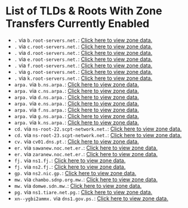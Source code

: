 # List of TLDs & Roots With Zone Transfers Currently Enabled

* `.` via `b.root-servers.net.`: [Click here to view zone data.](archives/root/root.zone)
* `.` via `c.root-servers.net.`: [Click here to view zone data.](archives/root/root.zone)
* `.` via `d.root-servers.net.`: [Click here to view zone data.](archives/root/root.zone)
* `.` via `e.root-servers.net.`: [Click here to view zone data.](archives/root/root.zone)
* `.` via `f.root-servers.net.`: [Click here to view zone data.](archives/root/root.zone)
* `.` via `g.root-servers.net.`: [Click here to view zone data.](archives/root/root.zone)
* `.` via `k.root-servers.net.`: [Click here to view zone data.](archives/root/root.zone)
* `arpa.` via `b.ns.arpa.`: [Click here to view zone data.](archives/arpa/arpa.zone)
* `arpa.` via `c.ns.arpa.`: [Click here to view zone data.](archives/arpa/arpa.zone)
* `arpa.` via `d.ns.arpa.`: [Click here to view zone data.](archives/arpa/arpa.zone)
* `arpa.` via `e.ns.arpa.`: [Click here to view zone data.](archives/arpa/arpa.zone)
* `arpa.` via `f.ns.arpa.`: [Click here to view zone data.](archives/arpa/arpa.zone)
* `arpa.` via `g.ns.arpa.`: [Click here to view zone data.](archives/arpa/arpa.zone)
* `arpa.` via `k.ns.arpa.`: [Click here to view zone data.](archives/arpa/arpa.zone)
* `cd.` via `ns-root-22.scpt-network.net.`: [Click here to view zone data.](archives/cd/cd.zone)
* `cd.` via `ns-root-23.scpt-network.net.`: [Click here to view zone data.](archives/cd/cd.zone)
* `cv.` via `cv01.dns.pt.`: [Click here to view zone data.](archives/cv/cv.zone)
* `er.` via `sawanew.noc.net.er.`: [Click here to view zone data.](archives/er/er.zone)
* `er.` via `zaranew.noc.net.er.`: [Click here to view zone data.](archives/er/er.zone)
* `fj.` via `ns1.fj.`: [Click here to view zone data.](archives/fj/fj.zone)
* `fj.` via `ns2.fj.`: [Click here to view zone data.](archives/fj/fj.zone)
* `gp.` via `ns2.nic.gp.`: [Click here to view zone data.](archives/gp/gp.zone)
* `mw.` via `chambo.sdnp.org.mw.`: [Click here to view zone data.](archives/mw/mw.zone)
* `mw.` via `domwe.sdn.mw.`: [Click here to view zone data.](archives/mw/mw.zone)
* `pg.` via `ns1.tiare.net.pg.`: [Click here to view zone data.](archives/pg/pg.zone)
* `xn--ygbi2ammx.` via `dns1.gov.ps.`: [Click here to view zone data.](archives/xn--ygbi2ammx/xn--ygbi2ammx.zone)
